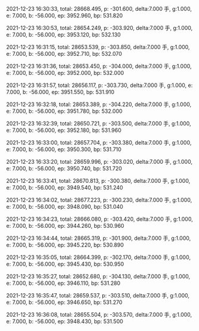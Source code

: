 2021-12-23 16:30:33, total: 28668.495, p: -301.600, delta:7.000 手, g:1.000, e: 7.000, b: -56.000, ep: 3952.960, bp: 531.820

2021-12-23 16:30:53, total: 28654.249, p: -303.920, delta:7.000 手, g:1.000, e: 7.000, b: -56.000, ep: 3953.120, bp: 532.130

2021-12-23 16:31:15, total: 28653.539, p: -303.850, delta:7.000 手, g:1.000, e: 7.000, b: -56.000, ep: 3952.710, bp: 532.070

2021-12-23 16:31:36, total: 28653.450, p: -304.000, delta:7.000 手, g:1.000, e: 7.000, b: -56.000, ep: 3952.000, bp: 532.000

2021-12-23 16:31:57, total: 28656.117, p: -303.730, delta:7.000 手, g:1.000, e: 7.000, b: -56.000, ep: 3951.550, bp: 531.910

2021-12-23 16:32:18, total: 28653.389, p: -304.220, delta:7.000 手, g:1.000, e: 7.000, b: -56.000, ep: 3951.780, bp: 532.000

2021-12-23 16:32:39, total: 28650.721, p: -303.500, delta:7.000 手, g:1.000, e: 7.000, b: -56.000, ep: 3952.180, bp: 531.960

2021-12-23 16:33:00, total: 28657.704, p: -303.380, delta:7.000 手, g:1.000, e: 7.000, b: -56.000, ep: 3950.300, bp: 531.710

2021-12-23 16:33:20, total: 28659.996, p: -303.020, delta:7.000 手, g:1.000, e: 7.000, b: -56.000, ep: 3950.740, bp: 531.720

2021-12-23 16:33:41, total: 28670.813, p: -300.380, delta:7.000 手, g:1.000, e: 7.000, b: -56.000, ep: 3949.540, bp: 531.240

2021-12-23 16:34:02, total: 28677.223, p: -300.230, delta:7.000 手, g:1.000, e: 7.000, b: -56.000, ep: 3948.090, bp: 531.040

2021-12-23 16:34:23, total: 28666.080, p: -303.420, delta:7.000 手, g:1.000, e: 7.000, b: -56.000, ep: 3944.260, bp: 530.960

2021-12-23 16:34:44, total: 28665.319, p: -301.900, delta:7.000 手, g:1.000, e: 7.000, b: -56.000, ep: 3945.220, bp: 530.890

2021-12-23 16:35:05, total: 28664.399, p: -302.170, delta:7.000 手, g:1.000, e: 7.000, b: -56.000, ep: 3945.430, bp: 530.950

2021-12-23 16:35:27, total: 28652.680, p: -304.130, delta:7.000 手, g:1.000, e: 7.000, b: -56.000, ep: 3946.110, bp: 531.280

2021-12-23 16:35:47, total: 28659.537, p: -303.510, delta:7.000 手, g:1.000, e: 7.000, b: -56.000, ep: 3946.650, bp: 531.270

2021-12-23 16:36:08, total: 28655.504, p: -303.570, delta:7.000 手, g:1.000, e: 7.000, b: -56.000, ep: 3948.430, bp: 531.500
